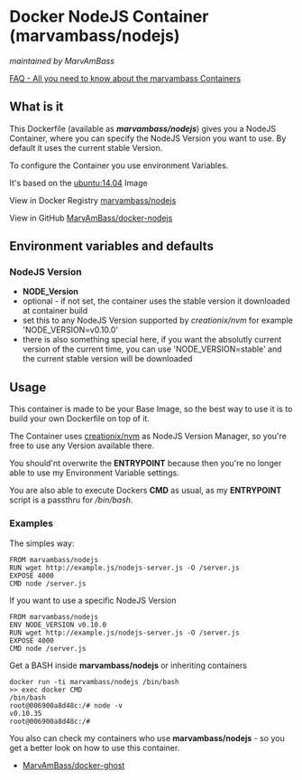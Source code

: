 # Docker NodeJS Container (marvambass/nodejs)
_maintained by MarvAmBass_

[FAQ - All you need to know about the marvambass Containers](http://marvin.im/posts/IT/Docker/marvambass/FAQ__All_you_need_to_know_about_the_marvambass_Containers.html)

## What is it

This Dockerfile (available as ___marvambass/nodejs___) gives you a NodeJS Container, where you can specify the NodeJS Version you want to use.
By default it uses the current stable Version.

To configure the Container you use environment Variables.

It's based on the [ubuntu:14.04](https://registry.hub.docker.com/_/ubuntu/) Image

View in Docker Registry [marvambass/nodejs](https://registry.hub.docker.com/u/marvambass/nodejs/)

View in GitHub [MarvAmBass/docker-nodejs](https://github.com/MarvAmBass/docker-nodejs)

## Environment variables and defaults

### NodeJS Version

* __NODE\_Version__
 * optional - if not set, the container uses the stable version it downloaded at container build
 * set this to any NodeJS Version supported by _creationix/nvm_ for example 'NODE_VERSION=v0.10.0'
 * there is also something special here, if you want the absolutly current version of the current time, you can use 'NODE_VERSION=stable' and the current stable version will be downloaded
 
## Usage

This container is made to be your Base Image, so the best way to use it is to build your own Dockerfile on top of it.

The Container uses [creationix/nvm](https://github.com/creationix/nvm) as NodeJS Version Manager, so you're free to use any Version available there.

You should'nt overwrite the __ENTRYPOINT__ because then you're no longer able to use my Environment Variable settings.

You are also able to execute Dockers __CMD__ as usual, as my __ENTRYPOINT__ script is a passthru for _/bin/bash_.

### Examples

The simples way:

    FROM marvambass/nodejs
    RUN wget http://example.js/nodejs-server.js -O /server.js
    EXPOSE 4000
    CMD node /server.js

If you want to use a specific NodeJS Version

    FROM marvambass/nodejs
    ENV NODE_VERSION v0.10.0
    RUN wget http://example.js/nodejs-server.js -O /server.js
    EXPOSE 4000
    CMD node /server.js

Get a BASH inside __marvambass/nodejs__ or inheriting containers

    docker run -ti marvambass/nodejs /bin/bash
    >> exec docker CMD
    /bin/bash
    root@006900a8d48c:/# node -v
    v0.10.35
    root@006900a8d48c:/# 

You also can check my containers who use __marvambass/nodejs__ - so you get a better look on how to use this container.

* [MarvAmBass/docker-ghost](https://github.com/MarvAmBass/docker-ghost)
